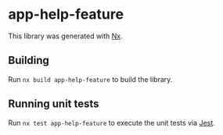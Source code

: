 # app-help-feature

This library was generated with [Nx](https://nx.dev).

## Building

Run `nx build app-help-feature` to build the library.

## Running unit tests

Run `nx test app-help-feature` to execute the unit tests via [Jest](https://jestjs.io).
